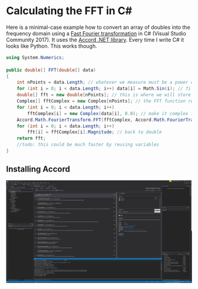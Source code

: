 # Calculating the FFT in C#
Here is a minimal-case example how to convert an array of doubles into the frequency domain using a [Fast Fourier transformation](https://en.wikipedia.org/wiki/Fast_Fourier_transform) in C# (Visual Studio Community 2017). It uses the [Accord .NET library](http://accord-framework.net). Every time I write C# it looks like Python. This works though. 

```C#
using System.Numerics;

public double[] FFT(double[] data)
{
    int nPoints = data.Length; // whatever we measure must be a power of 2
    for (int i = 0; i < data.Length; i++) data[i] = Math.Sin(i); // fill it with some data
    double[] fft = new double[nPoints]; // this is where we will store the output (fft)
    Complex[] fftComplex = new Complex[nPoints]; // the FFT function requires complex format
    for (int i = 0; i < data.Length; i++)
        fftComplex[i] = new Complex(data[i], 0.0); // make it complex format
    Accord.Math.FourierTransform.FFT(fftComplex, Accord.Math.FourierTransform.Direction.Forward);
    for (int i = 0; i < data.Length; i++)
        fft[i] = fftComplex[i].Magnitude; // back to double
    return fft;
    //todo: this could be much faster by reusing variables
}
```

## Installing Accord
![](accord.png)

